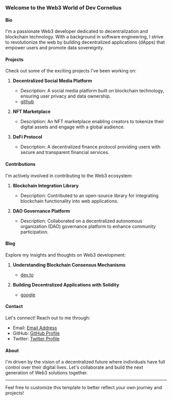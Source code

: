 ### Welcome to the Web3 World of Dev Cornelius

#### Bio
I'm a passionate Web3 developer dedicated to decentralization and blockchain technology. With a background in software engineering, I strive to revolutionize the web by building decentralized applications (dApps) that empower users and promote data sovereignty.

#### Projects
Check out some of the exciting projects I've been working on:

1. **Decentralized Social Media Platform**
   - Description: A social media platform built on blockchain technology, ensuring user privacy and data ownership.
   - [github](github.com/devcorenl)

2. **NFT Marketplace**
   - Description: An NFT marketplace enabling creators to tokenize their digital assets and engage with a global audience.

3. **DeFi Protocol**
   - Description: A decentralized finance protocol providing users with secure and transparent financial services.

#### Contributions
I'm actively involved in contributing to the Web3 ecosystem:

1. **Blockchain Integration Library**
   - Description: Contributed to an open-source library for integrating blockchain functionality into web applications.

2. **DAO Governance Platform**
   - Description: Collaborated on a decentralized autonomous organization (DAO) governance platform to enhance community participation.

#### Blog
Explore my insights and thoughts on Web3 development:

1. **Understanding Blockchain Consensus Mechanisms**
   - [dev.to](google.com)

2. **Building Decentralized Applications with Solidity**
   - [google](google.com)


#### Contact
Let's connect! Reach out to me through:

- Email: [Email Address](google.com)
- GitHub: [GitHub Profile](github.com/devcornel)
- Twitter: [Twitter Profile](twitter.com)

#### About
I'm driven by the vision of a decentralized future where individuals have full control over their digital lives. Let's collaborate and build the next generation of Web3 solutions together.

---

Feel free to customize this template to better reflect your own journey and projects!
<!---
devcornel/devcornel is a ✨ special ✨ repository because its `README.md` (this file) appears on your GitHub profile.
You can click the Preview link to take a look at your changes.
--->
